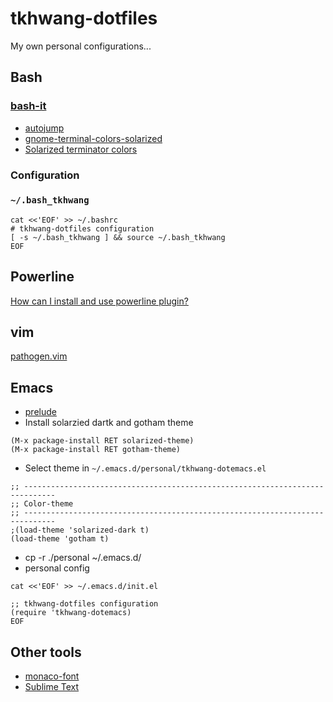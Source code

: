 tkhwang-dotfiles
================

My own personal configurations...

## Bash

### [bash-it](https://github.com/Bash-it/bash-it)

* [autojump](https://github.com/wting/autojump)
* [gnome-terminal-colors-solarized](https://github.com/Anthony25/gnome-terminal-colors-solarized)
* [Solarized terminator colors](https://github.com/ghuntley/terminator-solarized)

### Configuration

### `~/.bash_tkhwang`

```
cat <<'EOF' >> ~/.bashrc
# tkhwang-dotfiles configuration
[ -s ~/.bash_tkhwang ] && source ~/.bash_tkhwang
EOF
```

## Powerline

[How can I install and use powerline plugin?](http://askubuntu.com/questions/283908/how-can-i-install-and-use-powerline-plugin)

## vim

[pathogen.vim](https://github.com/tpope/vim-pathogen)


## Emacs

* [prelude](https://github.com/bbatsov/prelude)
* Install solarzied dartk  and gotham theme

```
(M-x package-install RET solarized-theme)
(M-x package-install RET gotham-theme)
```

* Select theme in `~/.emacs.d/personal/tkhwang-dotemacs.el`

```
;; -----------------------------------------------------------------------------
;; Color-theme
;; -----------------------------------------------------------------------------
;(load-theme 'solarized-dark t)
(load-theme 'gotham t)
```

* cp -r ./personal ~/.emacs.d/
* personal config

```
cat <<'EOF' >> ~/.emacs.d/init.el

;; tkhwang-dotfiles configuration
(require 'tkhwang-dotemacs)
EOF
```

## Other tools

* [monaco-font](https://github.com/cstrap/monaco-font)
* [Sublime Text](http://www.sublimetext.com/3)

